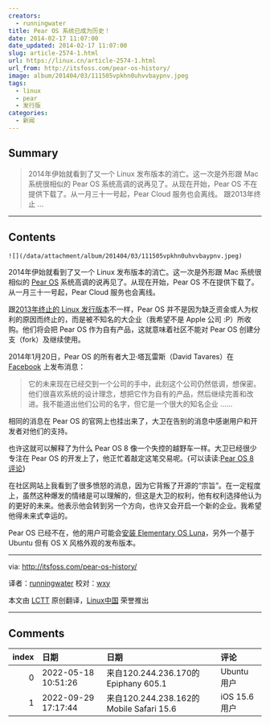 ```yaml
---
creators:
  - runningwater
title: Pear OS 系统已成为历史！
date: 2014-02-17 11:07:00
date_updated: 2014-02-17 11:07:00
slug: article-2574-1.html
url: https://linux.cn/article-2574-1.html
url_from: http://itsfoss.com/pear-os-history/
image: album/201404/03/111505vpkhn0uhvvbaypnv.jpeg
tags:
  - linux
  - pear
  - 发行版
categories:
  - 新闻
---
```


## Summary

> 2014年伊始就看到了又一个 Linux 发布版本的消亡。这一次是外形跟 Mac 系统很相似的 Pear OS 系统高调的说再见了。从现在开始，Pear OS 不在提供下载了。从一月三十一号起，Pear Cloud 服务也会离线。
> 跟2013年终止  ...

***

<!-- more -->

## Contents

`![](/data/attachment/album/201404/03/111505vpkhn0uhvvbaypnv.jpeg)`

2014年伊始就看到了又一个 Linux 发布版本的消亡。这一次是外形跟 Mac 系统很相似的 [Pear OS](http://pearlinux.fr/) 系统高调的说再见了。从现在开始，Pear OS 不在提供下载了。从一月三十一号起，Pear Cloud 服务也会离线。

跟[2013年终止的 Linux 发行版本](http://itsfoss.com/year-2013-linux-2-linux-distributions-discontinued/)不一样，Pear OS 并不是因为缺乏资金或人为权利的原因而终止的，而是被不知名的大企业（我希望不是 Apple 公司 :P）所收购。他们将会把 Pear OS 作为自有产品，这就意味着社区不能对 Pear OS 创建分支（fork）及继续使用。

2014年1月20日，Pear OS 的所有者大卫·塔瓦雷斯（David Tavares）在 [Facebook](https://www.facebook.com/permalink.php?story_fbid=453625568072975&id=340980619337471&stream_ref=10) 上发布消息：

> 
> 它的未来现在已经交到一个公司的手中，此刻这个公司仍然低调，想保密。他们很喜欢系统的设计理念，想把它作为自有的产品，然后继续完善和改进。我不能道出他们公司的名字，但它是一个很大的知名企业 ......
> 
> 
> 

相同的消息在 Pear OS 的官网上也挂出来了，大卫在告别的消息中感谢用户和开发者对他们的支持。

也许这就可以解释了为什么 Pear OS 8 像一个失控的越野车一样。大卫已经很少专注在 Pear OS 的开发上了，他正忙着敲定这笔交易呢。{可以读读:[Pear OS 8 评论](http://itsfoss.com/pear-os-8-review/)}

在社区网站上我看到了很多愤怒的消息，因为它背叛了开源的“宗旨”。在一定程度上，虽然这种爆发的情绪是可以理解的，但这是大卫的权利，他有权利选择他认为的更好的未来。他表示他会转到另一个方向，也许又会开启一个新的企业。我希望他得未来式幸运的。

Pear OS 已经不在，他的用户可能会[安装 Elementary OS Luna](http://itsfoss.com/guide-install-elementary-os-luna/)，另外一个基于 Ubuntu 但有 OS X 风格外观的发布版本。

---

via: <http://itsfoss.com/pear-os-history/>

译者：[runningwater](https://github.com/runningwater) 校对：[wxy](https://github.com/wxy)

本文由 [LCTT](https://github.com/LCTT/TranslateProject) 原创翻译，[Linux中国](https://linux.cn/) 荣誉推出

***

## Comments

|   index | 日期                | 日期                                                   | 评论                           |
|--------:|:--------------------|:-------------------------------------------------------|:-------------------------------|
|       0 | 2022-05-18 10:51:26 | 来自120.244.236.170的 Epiphany 605.1|Ubuntu 用户       | 已经复活了，我用的就是pearOS12 |
|       1 | 2022-09-29 17:17:44 | 来自120.244.238.162的 Mobile Safari 15.6|iOS 15.6 用户 | 现在pearOS Nicec0re都出了...   |
